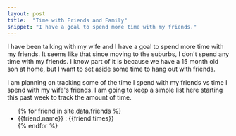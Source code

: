 ```yaml
---
layout: post
title:  "Time with Friends and Family"
snippet: "I have a goal to spend more time with my friends."
---
```

I have been talking with my wife and I have a goal to spend more time with my
friends.  It seems like that since moving to the suburbs, I don't spend any
time with my friends.  I know part of it is because we have a 15 month old son
at home, but I want to set aside some time to hang out with friends.

I am planning on tracking some of the time I spend with my friends vs time I spend with my wife's friends.  I am going to keep a simple list here starting this past week to track the amount of time.

<ul>
{% for friend in site.data.friends %}
  <li>
    {{friend.name}} : {{friend.times}}
  </li>
{% endfor %}
</ul>
